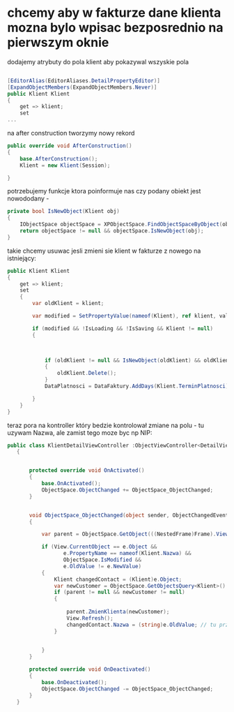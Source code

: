 # chcemy aby w fakturze dane klienta mozna bylo wpisac bezposrednio na pierwszym oknie


dodajemy atrybuty do pola klient aby pokazywal wszyskie pola

```csharp

[EditorAlias(EditorAliases.DetailPropertyEditor)]
[ExpandObjectMembers(ExpandObjectMembers.Never)]
public Klient Klient
{
    get => klient;
    set
...

```

na after construction tworzymy nowy rekord

```csharp
public override void AfterConstruction()
{
    base.AfterConstruction();
    Klient = new Klient(Session);

}
```

potrzebujemy funkcje ktora poinformuje nas czy podany obiekt jest nowododany - 
```csharp
private bool IsNewObject(Klient obj)
{
    IObjectSpace objectSpace = XPObjectSpace.FindObjectSpaceByObject(obj);
    return objectSpace != null && objectSpace.IsNewObject(obj);
}
```
takie chcemy usuwac jesli zmieni sie klient w fakturze z nowego na istniejący:

```csharp
public Klient Klient
{
    get => klient;
    set
    {
        var oldKlient = klient;

        var modified = SetPropertyValue(nameof(Klient), ref klient, value);

        if (modified && !IsLoading && !IsSaving && Klient != null)
        {

           

            if (oldKlient != null && IsNewObject(oldKlient) && oldKlient != Klient)
            {
                oldKlient.Delete();
            }
            DataPlatnosci = DataFaktury.AddDays(Klient.TerminPlatnosci);

        }
    }
}
```


teraz pora na kontroller który bedzie kontrolował zmiane na polu - tu uzywam Nazwa, ale zamist tego moze byc np NIP:

```csharp
public class KlientDetailViewController :ObjectViewController<DetailView,Klient>
   {


       protected override void OnActivated()
       {
           base.OnActivated();
           ObjectSpace.ObjectChanged += ObjectSpace_ObjectChanged;
       }


       void ObjectSpace_ObjectChanged(object sender, ObjectChangedEventArgs e)
       {

           var parent = ObjectSpace.GetObject(((NestedFrame)Frame).ViewItem.CurrentObject as Faktura);

           if (View.CurrentObject == e.Object &&
                  e.PropertyName == nameof(Klient.Nazwa) &&
                  ObjectSpace.IsModified &&
                  e.OldValue != e.NewValue)
           {
               Klient changedContact = (Klient)e.Object;
               var newCustomer = ObjectSpace.GetObjectsQuery<Klient>().Where(k => k.Nazwa == (string)e.NewValue).FirstOrDefault();
               if (parent != null && newCustomer != null)
               {
                   
                   parent.ZmienKlienta(newCustomer);
                   View.Refresh();
                   changedContact.Nazwa = (string)e.OldValue; // tu przywracamy stara wartosc w rekordzie ktory zostal zamieniony nowym klientem
               }
            

           }
       }

       protected override void OnDeactivated()
       {
           base.OnDeactivated();
           ObjectSpace.ObjectChanged -= ObjectSpace_ObjectChanged;
       }
   }
```
